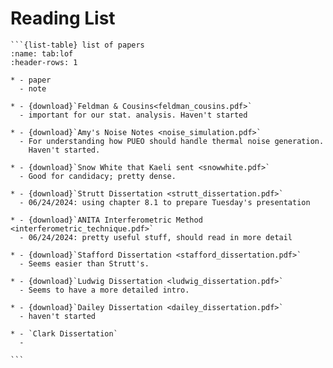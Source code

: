 # Reading List

````{div} full-width
```{list-table} list of papers
:name: tab:lof
:header-rows: 1

* - paper
  - note

* - {download}`Feldman & Cousins<feldman_cousins.pdf>`
  - important for our stat. analysis. Haven't started

* - {download}`Amy's Noise Notes <noise_simulation.pdf>`
  - For understanding how PUEO should handle thermal noise generation.
    Haven't started.

* - {download}`Snow White that Kaeli sent <snowwhite.pdf>`
  - Good for candidacy; pretty dense.

* - {download}`Strutt Dissertation <strutt_dissertation.pdf>`
  - 06/24/2024: using chapter 8.1 to prepare Tuesday's presentation

* - {download}`ANITA Interferometric Method <interferometric_technique.pdf>`
  - 06/24/2024: pretty useful stuff, should read in more detail

* - {download}`Stafford Dissertation <stafford_dissertation.pdf>`
  - Seems easier than Strutt's.

* - {download}`Ludwig Dissertation <ludwig_dissertation.pdf>`
  - Seems to have a more detailed intro.

* - {download}`Dailey Dissertation <dailey_dissertation.pdf>`
  - haven't started

* - `Clark Dissertation`
  - 

```
````
